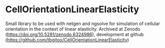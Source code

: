 # CellOrientationLinearElasticity

Small library to be used with netgen and ngsolve for simulation of cellular orientation in the context of linear elasticity. Archived at Zenodo (https://doi.org/10.5281/zenodo.6324986), development at github (https://github.com/tbgitoo/CellOrientationLinearElasticity)
